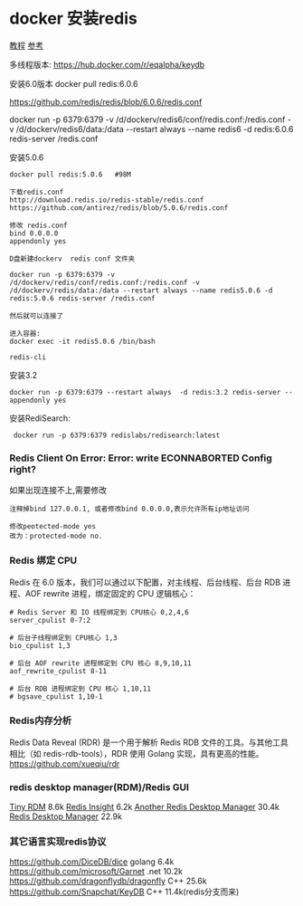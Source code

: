 # docker 安装redis
[教程](https://hub.docker.com/_/redis)
[参考](https://www.mgchen.com/268.html)




多线程版本:
https://hub.docker.com/r/eqalpha/keydb


安装6.0版本
docker pull redis:6.0.6

https://github.com/redis/redis/blob/6.0.6/redis.conf

docker run -p 6379:6379 -v /d/dockerv/redis6/conf/redis.conf:/redis.conf -v /d/dockerv/redis6/data:/data --restart always --name redis6 -d redis:6.0.6 redis-server /redis.conf



安装5.0.6
```
docker pull redis:5.0.6   #98M

下载redis.conf
http://download.redis.io/redis-stable/redis.conf
https://github.com/antirez/redis/blob/5.0.6/redis.conf

修改 redis.conf
bind 0.0.0.0
appendonly yes

D盘新建dockerv  redis conf 文件夹 

docker run -p 6379:6379 -v /d/dockerv/redis/conf/redis.conf:/redis.conf -v /d/dockerv/redis/data:/data --restart always --name redis5.0.6 -d redis:5.0.6 redis-server /redis.conf

然后就可以连接了

进入容器:
docker exec -it redis5.0.6 /bin/bash

redis-cli

```

安装3.2
```
docker run -p 6379:6379 --restart always  -d redis:3.2 redis-server --appendonly yes
```

安装RediSearch:
```
 docker run -p 6379:6379 redislabs/redisearch:latest
```

### Redis Client On Error: Error: write ECONNABORTED Config right?
如果出现连接不上,需要修改
```
注释掉bind 127.0.0.1, 或者修改bind 0.0.0.0,表示允许所有ip地址访问

修改peotected-mode yes
改为：protected-mode no.
```

### Redis 绑定 CPU
Redis 在 6.0 版本，我们可以通过以下配置，对主线程、后台线程、后台 RDB 进程、AOF rewrite 进程，绑定固定的 CPU 逻辑核心：
```
# Redis Server 和 IO 线程绑定到 CPU核心 0,2,4,6
server_cpulist 0-7:2

# 后台子线程绑定到 CPU核心 1,3
bio_cpulist 1,3

# 后台 AOF rewrite 进程绑定到 CPU 核心 8,9,10,11
aof_rewrite_cpulist 8-11

# 后台 RDB 进程绑定到 CPU 核心 1,10,11
# bgsave_cpulist 1,10-1
```
### Redis内存分析
Redis Data Reveal (RDR) 是一个用于解析 Redis RDB 文件的工具。与其他工具相比（如 redis-rdb-tools），RDR 使用 Golang 实现，具有更高的性能。
https://github.com/xueqiu/rdr


### redis desktop manager(RDM)/Redis GUI
[Tiny RDM](https://github.com/tiny-craft/tiny-rdm) 8.6k
[Redis Insight](https://github.com/RedisInsight/RedisInsight) 6.2k
[Another Redis Desktop Manager](https://github.com/qishibo/AnotherRedisDesktopManager) 30.4k
[Redis Desktop Manager](https://github.com/RedisInsight/RedisDesktopManager) 22.9k

### 其它语言实现redis协议
https://github.com/DiceDB/dice golang 6.4k
https://github.com/microsoft/Garnet .net 10.2k
https://github.com/dragonflydb/dragonfly C++ 25.6k
https://github.com/Snapchat/KeyDB  C++ 11.4k(redis分支而来)
